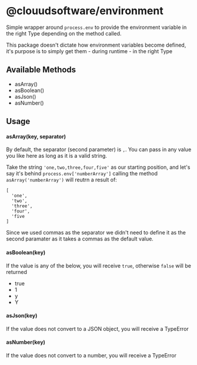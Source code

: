 # @clouudsoftware/environment  
  
Simple wrapper around `process.env` to provide the environment variable in the right Type depending on the method called.

This package doesn't dictate how environment variables become defined, it's purpose is to simply get them - during runtime - in the right Type
  
## **Available Methods**  
* asArray()  
* asBoolean()  
* asJson()  
* asNumber()  
  
## **Usage**

#### asArray(key, separator)
By default, the separator (second parameter) is `,`. You can pass in any value you like here as long as it is a valid string.

Take the string `'one,two,three,four,five'` as our starting position, and let's say it's behind `process.env['numberArray']` calling the method `asArray('numberArray')` will reutrn a result of:
```
[
  'one',
  'two',
  'three',
  'four',
  'five
]
```
Since we used commas as the separator we didn't need to define it as the second paramater as it takes a commas as the default value. 

#### asBoolean(key)
If the value is any of the below, you will receive `true`, otherwise `false` will be returned
* true
* 1
* y
* Y


#### asJson(key)
If the value does not convert to a JSON object, you will receive a TypeError


#### asNumber(key)
If the value does not convert to a number, you will receive a TypeError
